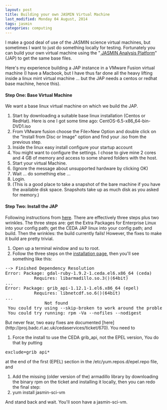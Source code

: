 ```yaml
---
layout: post
title: Building your own JASMIN Virtual Machine
last_modified: Monday 04 August, 2014
tags: jasmin
categories: computing
---
```

I make a good deal of use of the JASMIN science virtual machines, but sometimes I want to just do something locally for testing. Fortunately you can build your own virtual machine using the "[ JASMIN Analysis Platform](http://proj.badc.rl.ac.uk/cedaservices/wiki/JASMIN/AnalysisPlatform)" (JAP) to get the same base files.

Here's my experience building a JAP instance in a VMware Fusion virtual machine (I have a Macbook, but I have thus far done all the heavy lifting inside a linux mint virtual machine ... but the JAP needs a centos or redhat base machine, hence this).

####  Step One: Base Virtual Machine  

We want a base linux virtual machine on which we build the JAP.
1. Start by downloading a suitable base linux installation (Centos or RedHat). Here is one I got some time ago: CentOS-6.5-x86_64-bin-DVD1.iso1. From VMware fusion choose the File&gt;New Option and double click on the "Install from Disc or Image" option and find your .iso from the previous step.1. Inside the linux easy install configure your startup account1. You might want to configure the settings. I chose to give mine 2 cores and 4 GB of memory and access to some shared folders with the host.1. Start your virtual Machine.1. (Ignore the message about unsupported hardware by clicking OK)1. Wait ... do something else ... 1. Login.1.  (This is a good place to take a snapshot of the bare machine if you have the available disk space.  Snapshots take up as much disk as you asked for memory.) 

####  Step Two: Install the JAP  

Following instructions from [here](http://proj.badc.rl.ac.uk/cedaservices/wiki/JASMIN/AnalysisPlatform/Installation#RPMs). There are effectively three steps plus two wrinkles. The three steps are: get the Extra Packages for Enterprise Linux into your config path; get the CEDA JAP linux into your config path; and build.  Then the wrinkles: the build currently fails! However, the fixes to make it build are pretty trivial.
1.  Open up a terminal window and su to root.1.  Follow the three steps on the [installation page](http://proj.badc.rl.ac.uk/cedaservices/wiki/JASMIN/AnalysisPlatform/Installation#RPMs), then you'll see something like this:<pre>
--&gt; Finished Dependency Resolution
Error: Package: gdal-ruby-1.9.2-1.ceda.el6.x86_64 (ceda)
           Requires: libarmadillo.so.3()(64bit)
...
Error: Package: grib_api-1.12.1-1.el6.x86_64 (epel)
           Requires: libnetcdf.so.6()(64bit)
...
               Not found
 You could try using --skip-broken to work around the problem
 You could try running: rpm -Va --nofiles --nodigest</pre> But never fear, two easy fixes are documented [here](http://proj.badc.rl.ac.uk/cedaservices/ticket/670).  You need to1.  Force the install to use the CEDA grib_api, not the EPEL version, You do that by putting<pre>
exclude=grib_api*</pre> at the end of the first (EPEL) section in the /etc/yum.repos.d/epel.repo file, and1. Add the missing (older version of the) armadillo library by downloading the binary rpm on the ticket and installing it locally, then you can redo the final step:1. yum install jasmin-sci-vm

And stand back and wait. You'll soon have a jasmin-sci-vm.
